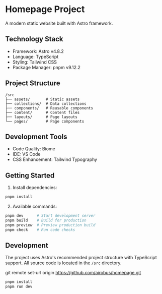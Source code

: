# Homepage Project

A modern static website built with Astro framework.

## Technology Stack

- Framework: Astro v4.8.2
- Language: TypeScript
- Styling: Tailwind CSS
- Package Manager: pnpm v9.12.2

## Project Structure

```
/src
├── assets/       # Static assets
├── collections/  # Data collections
├── components/   # Reusable components
├── content/      # Content files
├── layouts/      # Page layouts
└── pages/        # Page components
```

## Development Tools

- Code Quality: Biome
- IDE: VS Code
- CSS Enhancement: Tailwind Typography

## Getting Started

1. Install dependencies:
```bash
pnpm install
```

2. Available commands:
```bash
pnpm dev      # Start development server
pnpm build    # Build for production
pnpm preview  # Preview production build
pnpm check    # Run code checks
```

## Development

The project uses Astro's recommended project structure with TypeScript support. All source code is located in the `/src` directory.

git remote set-url origin https://github.com/airobus/homepage.git

```bash
pnpm install
pnpm run dev
```
